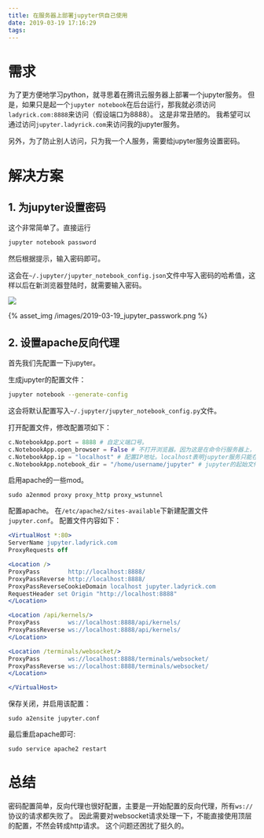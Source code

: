```yaml
---
title: 在服务器上部署jupyter供自己使用
date: 2019-03-19 17:16:29
tags:
---
```


# 需求

为了更方便地学习python，就寻思着在腾讯云服务器上部署一个jupyter服务。
但是，如果只是起一个`jupyter notebook`在后台运行，那我就必须访问`ladyrick.com:8888`来访问（假设端口为8888）。
这是非常丑陋的。
我希望可以通过访问`jupyter.ladyrick.com`来访问我的jupyter服务。

另外，为了防止别人访问，只为我一个人服务，需要给jupyter服务设置密码。

# 解决方案

## 1. 为jupyter设置密码

这个非常简单了。直接运行
```bash
jupyter notebook password
```
然后根据提示，输入密码即可。

这会在`~/.jupyter/jupyter_notebook_config.json`文件中写入密码的哈希值，这样以后在新浏览器登陆时，就需要输入密码。

![](/images/2019-03-19_jupyter_passwork.png)

{% asset_img /images/2019-03-19_jupyter_passwork.png %}

## 2. 设置apache反向代理

首先我们先配置一下jupyter。

生成jupyter的配置文件：
```bash
jupyter notebook --generate-config
```
这会将默认配置写入`~/.jupyter/jupyter_notebook_config.py`文件。

打开配置文件，修改配置项如下：
```python
c.NotebookApp.port = 8888 # 自定义端口号。
c.NotebookApp.open_browser = False # 不打开浏览器。因为这是在命令行服务器上，自然没有浏览器。
c.NotebookApp.ip = "localhost" # 配置IP地址。localhost表明jupyter服务只能在本机访问。
c.NotebookApp.notebook_dir = "/home/username/jupyter" # jupyter的起始文件夹。不配置的话就是home文件夹。最好用绝对路径。
```

启用apache的一些mod。
```
sudo a2enmod proxy proxy_http proxy_wstunnel
```

配置apache。
在`/etc/apache2/sites-available`下新建配置文件`jupyter.conf`。
配置文件内容如下：
```apache
<VirtualHost *:80>
ServerName jupyter.ladyrick.com
ProxyRequests off

<Location />
ProxyPass        http://localhost:8888/
ProxyPassReverse http://localhost:8888/
ProxyPassReverseCookieDomain localhost jupyter.ladyrick.com
RequestHeader set Origin "http://localhost:8888"
</Location>

<Location /api/kernels/>
ProxyPass        ws://localhost:8888/api/kernels/
ProxyPassReverse ws://localhost:8888/api/kernels/
</Location>

<Location /terminals/websocket/>
ProxyPass        ws://localhost:8888/terminals/websocket/
ProxyPassReverse ws://localhost:8888/terminals/websocket/
</Location>

</VirtualHost>
```

保存关闭，并启用该配置：
```
sudo a2ensite jupyter.conf
```

最后重启apache即可:
```
sudo service apache2 restart
```

# 总结

密码配置简单，反向代理也很好配置，主要是一开始配置的反向代理，所有`ws://`协议的请求都失败了。
因此需要对websocket请求处理一下，不能直接使用顶层的配置，不然会转成http请求。
这个问题还困扰了挺久的。
